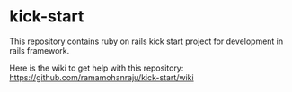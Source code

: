 kick-start
==========

This repository contains ruby on rails kick start project for development in rails framework.


Here is the wiki to get help with this repository:
https://github.com/ramamohanraju/kick-start/wiki
